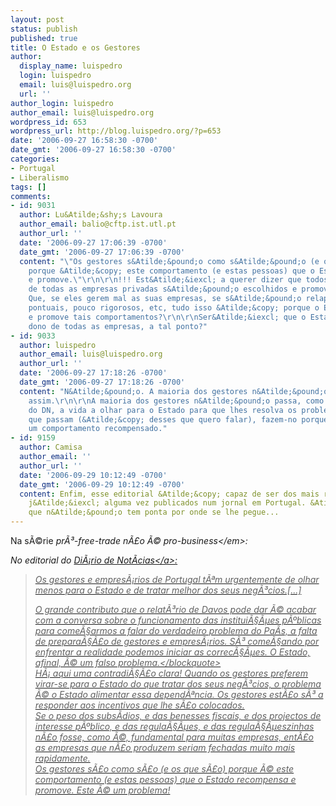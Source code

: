 ```yaml
---
layout: post
status: publish
published: true
title: O Estado e os Gestores
author:
  display_name: luispedro
  login: luispedro
  email: luis@luispedro.org
  url: ''
author_login: luispedro
author_email: luis@luispedro.org
wordpress_id: 653
wordpress_url: http://blog.luispedro.org/?p=653
date: '2006-09-27 16:58:30 -0700'
date_gmt: '2006-09-27 16:58:30 -0700'
categories:
- Portugal
- Liberalismo
tags: []
comments:
- id: 9031
  author: Lu&Atilde;&shy;s Lavoura
  author_email: balio@cftp.ist.utl.pt
  author_url: ''
  date: '2006-09-27 17:06:39 -0700'
  date_gmt: '2006-09-27 17:06:39 -0700'
  content: "\"Os gestores s&Atilde;&pound;o como s&Atilde;&pound;o (e os que s&Atilde;&pound;o)
    porque &Atilde;&copy; este comportamento (e estas pessoas) que o Estado recompensa
    e promove.\"\r\n\r\n!!! Est&Atilde;&iexcl; a querer dizer que todos os gestores
    de todas as empresas privadas s&Atilde;&pound;o escolhidos e promovidos pelo Estado?
    Que, se eles gerem mal as suas empresas, se s&Atilde;&pound;o relapsos, pouco
    pontuais, pouco rigorosos, etc, tudo isso &Atilde;&copy; porque o Estado recompensa
    e promove tais comportamentos?\r\n\r\nSer&Atilde;&iexcl; que o Estado &Atilde;&copy;
    dono de todas as empresas, a tal ponto?"
- id: 9033
  author: luispedro
  author_email: luis@luispedro.org
  author_url: ''
  date: '2006-09-27 17:18:26 -0700'
  date_gmt: '2006-09-27 17:18:26 -0700'
  content: "N&Atilde;&pound;o. A maioria dos gestores n&Atilde;&pound;o &Atilde;&copy;
    assim.\r\n\r\nA maioria dos gestores n&Atilde;&pound;o passa, como diz o artigo
    do DN, a vida a olhar para o Estado para que lhes resolva os problemas. Mas os
    que passam (&Atilde;&copy; desses que quero falar), fazem-no porque &Atilde;&copy;
    um comportamento recompensado."
- id: 9159
  author: Camisa
  author_email: ''
  author_url: ''
  date: '2006-09-29 10:12:49 -0700'
  date_gmt: '2006-09-29 10:12:49 -0700'
  content: Enfim, esse editorial &Atilde;&copy; capaz de ser dos mais rid&Atilde;&shy;culos
    j&Atilde;&iexcl; alguma vez publicados num jornal em Portugal. &Atilde;&permil;
    que n&Atilde;&pound;o tem ponta por onde se lhe pegue...
---
```

<p>Na s&Atilde;&copy;rie <em>pr&Atilde;&sup3;-free-trade n&Atilde;&pound;o &Atilde;&copy; pro-business<&#47;em>:</p>
<p>No editorial do <a href="http:&#47;&#47;dn.sapo.pt&#47;2006&#47;09&#47;27&#47;editorial&#47;index.html">Di&Atilde;&iexcl;rio de Not&Atilde;&shy;cias<&#47;a>:</p>
<blockquote><p>Os gestores e empres&Atilde;&iexcl;rios de Portugal t&Atilde;&ordf;m urgentemente de olhar menos para o Estado e de tratar melhor dos seus neg&Atilde;&sup3;cios.[...]</p>
<p>O grande contributo que o relat&Atilde;&sup3;rio de Davos pode dar &Atilde;&copy; acabar com a conversa sobre o funcionamento das institui&Atilde;&sect;&Atilde;&micro;es p&Atilde;&ordm;blicas para come&Atilde;&sect;armos a falar do verdadeiro problema do Pa&Atilde;&shy;s, a falta de prepara&Atilde;&sect;&Atilde;&pound;o de gestores e empres&Atilde;&iexcl;rios. S&Atilde;&sup3; come&Atilde;&sect;ando por enfrentar a realidade podemos iniciar as correc&Atilde;&sect;&Atilde;&micro;es. O Estado, afinal, &Atilde;&copy; um falso problema.<&#47;blockquote><br />
H&Atilde;&iexcl; aqui uma contradi&Atilde;&sect;&Atilde;&pound;o clara! Quando os gestores preferem virar-se para o Estado do que tratar dos seus neg&Atilde;&sup3;cios, o problema &Atilde;&copy; o Estado alimentar essa depend&Atilde;&ordf;ncia. Os gestores est&Atilde;&pound;o s&Atilde;&sup3; a responder aos incentivos que lhe s&Atilde;&pound;o colocados.<br />
Se o peso dos subs&Atilde;&shy;dios, e das benesses fiscais, e dos projectos de interesse p&Atilde;&ordm;blico, e das regula&Atilde;&sect;&Atilde;&micro;es, e das regula&Atilde;&sect;&Atilde;&micro;eszinhas n&Atilde;&pound;o fosse, como &Atilde;&copy;, fundamental para muitas empresas, ent&Atilde;&pound;o as empresas que n&Atilde;&pound;o produzem seriam fechadas muito mais rapidamente.<br />
Os gestores s&Atilde;&pound;o como s&Atilde;&pound;o (e os que s&Atilde;&pound;o) porque &Atilde;&copy; este comportamento (e estas pessoas) que o Estado recompensa e promove. Este &Atilde;&copy; um problema!</p>
